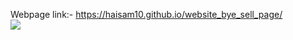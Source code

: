 Webpage link:- https://haisam10.github.io/website_bye_sell_page/
<br />
<img src="https://raw.githubusercontent.com/haisam10/website_bye_sell_page/refs/heads/main/website_bye_sell_page_.png" />
